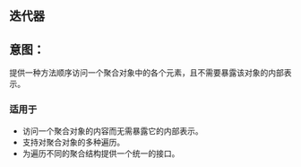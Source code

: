 ## 迭代器
## 意图：
提供一种方法顺序访问一个聚合对象中的各个元素，且不需要暴露该对象的内部表示。


### 适用于

* 访问一个聚合对象的内容而无需暴露它的内部表示。
* 支持对聚合对象的多种遍历。
* 为遍历不同的聚合结构提供一个统一的接口。
